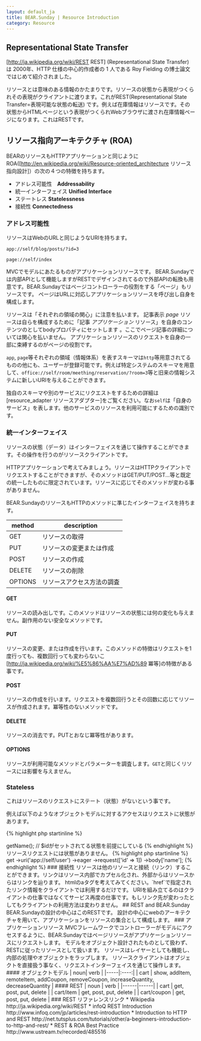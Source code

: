 ```yaml
---
layout: default_ja
title: BEAR.Sunday | Resource Introduction
category: Resource
--- 
```


## Representational State Transfer

[http://ja.wikipedia.org/wiki/REST REST] (Representational State Transfer) は 2000年、HTTP 仕様の中心的作成者の 1 人である Roy Fielding の博士論文ではじめて紹介されました。

リソースとは意味のある情報のかたまりです。リソースの状態から表現がつくられその表現がクライアントに渡ります。これがREST(Representational State Transfer=表現可能な状態の転送) です。例えば在庫情報はリソースです。その状態からHTMLページという表現がつくられWebブラウザに渡され在庫情報ページになります。これはRESTです。

## リソース指向アーキテクチャ (ROA)

BEARのリソースもHTTPアプリケーションと同じようにROA([http://en.wikipedia.org/wiki/Resource-oriented_architecture リソース指向設計]）の次の４つの特徴を持ちます。

 * アドレス可能性　**Addressability**
 * 統一インターフェイス **Unified Interface**
 * ステートレス **Statelessness**
 * 接続性 **Connectedness**

### アドレス可能性

リソースはWebのURLと同じようなURIを持ちます。


```
app://self/blog/posts/?id=3
```

```
page://self/index
```

MVCでモデルにあたるものがアプリケーションリソースです。
BEAR.Sundayでは内部APIとして機能しますがRESTでデザインされてるので外部APIの転換も用意です。BEAR.Sundayではページコントローラーの役割をする「ページ」もリソースです。
ページはURLに対応しアプリケーションリソースを呼び出し自身を構成します。

リソースは「それぞれの領域の関心」に注意を払います。
記事表示 *page* リソースは自らを構成するために「記事 *アプリケーション* リソース」を自身のコンテンツのとしてbodyプロパティにセットします
。ここでページ記事の詳細については関心を払いません。
アプリケーションリソースのリクエストを自身の一部に束縛するのがページの役割です。

`app`, `page`等それぞれの領域（情報体系）を表すスキーマは`http`等用意されてるものの他にも、ユーザーが登録可能です。例えば特定システムのスキーマを用意して、`office://self/room/meething/reservation/?room=3`等と旧来の情報システムに新しいURIを与えることができます。

独自のスキーマや別のサービスにリクエストをするための詳細は[resource_adapter リソースアダプター]をご覧ください。なお`self`は「自身のサービス」を表します。他のサービスのリソースを利用可能にするための識別です。

### 統一インターフェイス


リソースの状態（データ）はインターフェイスを通じて操作することができます。その操作を行うのがリソースクライアントです。

HTTPアプリケーションで考えてみましょう。リソースはHTTPクライアントでリクエストすることができますが、そのメソッドはGET/PUT/POST...等と既定の統一したものに限定されています。リソースに応じてそのメソッドが変わる事がありません。

BEAR.SundayのリソースもHTTPのメソッドに準じたインターフェイスを持ちます。

| **method** | **description**|
|--------|------------|
| GET | リソースの取得  |
| PUT | リソースの変更または作成 |
| POST | リソースの作成 |
| DELETE | リソースの削除 |
| OPTIONS | リソースアクセス方法の調査 |

#### GET 
リソースの読み出しです。このメソッドはリソースの状態には何の変化も与えません。副作用のない安全なメソッドです。

#### PUT 
リソースの変更、または作成を行います。このメソッドの特徴はリクエストを1度行っても、複数回行っても変わらないこ[http://ja.wikipedia.org/wiki/%E5%86%AA%E7%AD%89 冪等]の特徴がある事です。

#### POST 
リソースの作成を行います。リクエストを複数回行うとその回数に応じてリソースが作成されます。冪等性のないメソッドです。

#### DELETE 
リソースの消去です。PUTとおなじ冪等性があります。

#### OPTIONS 
リソースが利用可能なメソッドとパラメーターを調査します。`GET`と同じくリソースには影響を与えません。

### Stateless

これはリソースのリクエストにステート（状態）がないという事です。

例えば以下のようなオブジェクトモデルに対するアクセスはリクエストに状態があります。

{% highlight php startinline %}
<?php
$user = new User($id);
$name = $user->getName(); // $idがセットされてる状態を前提にしている
{% endhighlight %}

リソースリクエストには状態がありません。

{% highlight php startinline %}
<?php
$name = $resource
  ->get
  ->uri('app://self/user')
  ->eager
  ->request(['id' => 1])
  ->body['name'];
{% endhighlight %}

### 接続性

リソースは他のリソースと接続（リンク）することができます。リンクはリソース内部でカプセル化され、外部からはリソースからはリンクを辿ります。

htmlのaタグを考えてみてください。`href`で指定されたリンク情報をクライアントでは利用するだけです。
URIを組み立てるのはクライアントの仕事ではなくてサービス再度の仕事です。もしリンク先が変わったとしてもクライアントの利用方法は変わりません。

## REST and BEAR.Sunday

BEAR.Sundayの設計の中心はこのRESTです。
設計の中心にwebのアーキテクチャを用いて、アプリケーションをリソースの集合として構成します。

### アプリケーションリソース

MVCフレームワークでコントローラーがモデルにアクセスするように、BEAR.Sundayではページリソースがアプリケーションリソースにリクエストします。

モデルをオブジェクト設計されたものとして扱わず、RESTに従ったリソースとして扱います。
リソースはレイヤーとしても機能し、内部の処理やオブジェクトをラップします。
リソースクライアントはオブジェクトを直接扱う事なく、リクエストインターフェイスを通じて操作します。

#### オブジェクトモデル

| noun| verb |
|-----|:----:|
| cart | show, addItem, remoteItem, addCoupon, removeCoupon, increaseQuantity, decreaseQuantity |


#### REST

| noun | verb |
|------|------|
| cart | get, post, put, delete |
| cart/item | get, post, put, delete |
| cart/coupon | get, post, put, delete |


### REST リファレンスリンク

 * Wikipedia http://ja.wikipedia.org/wiki/REST
 * infoQ REST Introduction http://www.infoq.com/jp/articles/rest-introduction
 * Introduction to HTTP and REST http://net.tutsplus.com/tutorials/other/a-beginners-introduction-to-http-and-rest/
 * REST & ROA Best Practice http://www.ustream.tv/recorded/485516